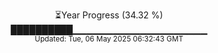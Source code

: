 <p align="center">
⏳Year Progress (34.32 %) <br>
██████████▁▁▁▁▁▁▁▁▁▁▁▁▁▁▁▁▁▁▁▁ <br>
<sub>Updated: Tue, 06 May 2025 06:32:43 GMT</sub>
</p>

